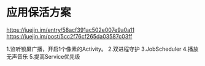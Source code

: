 # 应用保活方案

https://juejin.im/entry/58acf391ac502e007e9a0a11
https://juejin.im/post/5cc2f76cf265da03587c03ff

1.监听锁屏广播，开启1个像素的Activity。
2.双进程守护
3.JobScheduler
4.播放无声音乐
5.提高Service优先级
